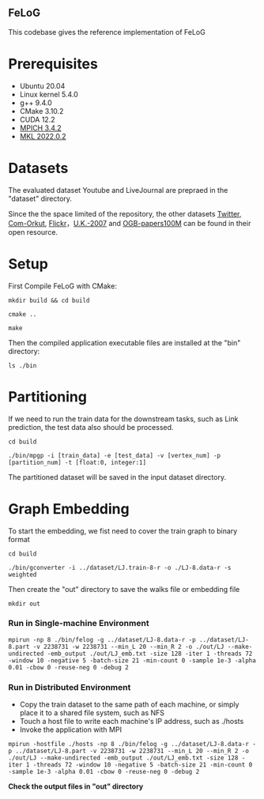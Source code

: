<meta name="robots" content="noindex">

## FeLoG
This codebase gives the reference implementation of FeLoG



# Prerequisites

- Ubuntu 20.04
- Linux kernel 5.4.0
- g++ 9.4.0
- CMake 3.10.2
- CUDA 12.2
- [MPICH 3.4.2](https://www.mpich.org)
- [MKL 2022.0.2](https://software.intel.com/en-us/mkl)

# Datasets

The evaluated dataset Youtube and LiveJournal are prepraed in the "dataset" directory.

Since the the space limited of the repository, the other datasets [Twitter](https://law.di.unimi.it/datasets.php), [Com-Orkut](https://snap.stanford.edu/), [Flickr](http://datasets.syr.edu/pages/datasets.html)，[U.K.-2007](https://law.di.unimi.it/webdata/uk-2007-05/) and [OGB-papers100M](https://snap.stanford.edu/ogb/data/nodeproppred/) can be found in their open resource.

# Setup

First Compile FeLoG with CMake:

```
mkdir build && cd build

cmake ..

make
```

Then the compiled application executable files are installed at the "bin" directory:

```
ls ./bin
```

# Partitioning

If we need to run the train data for the downstream tasks, such as Link prediction, the test data also should be processed.

```
cd build

./bin/mpgp -i [train_data] -e [test_data] -v [vertex_num] -p [partition_num] -t [float:0, integer:1]
```

The partitioned dataset will be saved in the input dataset directory. 

# Graph Embedding

To start the embedding, we fist need to cover the train graph to binary format

```
cd build

./bin/gconverter -i ../dataset/LJ.train-8-r -o ./LJ-8.data-r -s weighted
```

Then create the "out" directory to save the walks file or embedding file

```
mkdir out
```

### Run in Single-machine Environment
```
mpirun -np 8 ./bin/felog -g ../dataset/LJ-8.data-r -p ../dataset/LJ-8.part -v 2238731 -w 2238731 --min_L 20 --min_R 2 -o ./out/LJ --make-undirected -emb_output ./out/LJ_emb.txt -size 128 -iter 1 -threads 72 -window 10 -negative 5 -batch-size 21 -min-count 0 -sample 1e-3 -alpha 0.01 -cbow 0 -reuse-neg 0 -debug 2
```

### Run in Distributed Environment
- Copy the train dataset to the same path of each machine, or simply place it to a shared file system, such as NFS
- Touch a host file to write each machine's IP address, such as ./hosts
- Invoke the application with MPI 

```
mpirun -hostfile ./hosts -np 8 ./bin/felog -g ../dataset/LJ-8.data-r -p ../dataset/LJ-8.part -v 2238731 -w 2238731 --min_L 20 --min_R 2 -o ./out/LJ --make-undirected -emb_output ./out/LJ_emb.txt -size 128 -iter 1 -threads 72 -window 10 -negative 5 -batch-size 21 -min-count 0 -sample 1e-3 -alpha 0.01 -cbow 0 -reuse-neg 0 -debug 2
```

**Check the output files in "out" directory**

